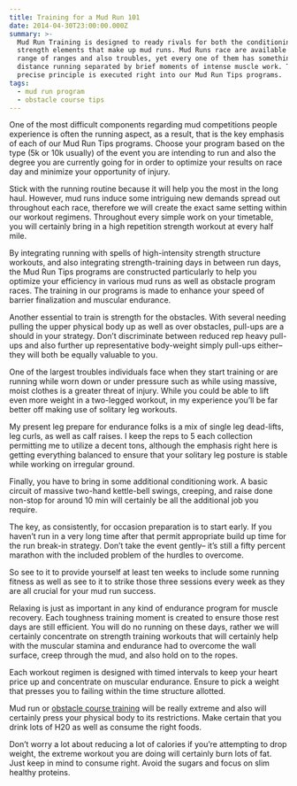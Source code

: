 ```yaml
---
title: Training for a Mud Run 101
date: 2014-04-30T23:00:00.000Z
summary: >-
  Mud Run Training is designed to ready rivals for both the conditioning and
  strength elements that make up mud runs. Mud Runs race are available in a
  range of ranges and also troubles, yet every one of them has something alike;
  distance running separated by brief moments of intense muscle work. That
  precise principle is executed right into our Mud Run Tips programs.
tags:
  - mud run program
  - obstacle course tips
---
```

One of the most difficult components regarding mud competitions people experience is often the running aspect, as a result, that is the key emphasis of each of our Mud Run Tips programs. Choose your program based on the type (5k or 10k usually) of the event you are intending to run and also the degree you are currently going for in order to optimize your results on race day and minimize your opportunity of injury.

Stick with the running routine because it will help you the most in the long haul. However, mud runs induce some intriguing new demands spread out throughout each race, therefore we will create the exact same setting within our workout regimens. Throughout every simple work on your timetable, you will certainly bring in a high repetition strength workout at every half mile.

By integrating running with spells of high-intensity strength structure workouts, and also integrating strength-training days in between run days, the Mud Run Tips programs are constructed particularly to help you optimize your efficiency in various mud runs as well as obstacle program races. The training in our programs is made to enhance your speed of barrier finalization and muscular endurance.

Another essential to train is strength for the obstacles. With several needing pulling the upper physical body up as well as over obstacles, pull-ups are a should in your strategy. Don’t discriminate between reduced rep heavy pull-ups and also further up representative body-weight simply pull-ups either– they will both be equally valuable to you.

One of the largest troubles individuals face when they start training or are running while worn down or under pressure such as while using massive, moist clothes is a greater threat of injury. While you could be able to lift even more weight in a two-legged workout, in my experience you’ll be far better off making use of solitary leg workouts. 

My present leg prepare for endurance folks is a mix of single leg dead-lifts, leg curls, as well as calf raises. I keep the reps to 5 each collection permitting me to utilize a decent tons, although the emphasis right here is getting everything balanced to ensure that your solitary leg posture is stable while working on irregular ground.

Finally, you have to bring in some additional conditioning work. A basic circuit of massive two-hand kettle-bell swings, creeping, and raise done non-stop for around 10 min will certainly be all the additional job you require.

The key, as consistently, for occasion preparation is to start early. If you haven’t run in a very long time after that permit appropriate build up time for the run break-in strategy. Don’t take the event gently– it’s still a fifty percent marathon with the included problem of the hurdles to overcome. 

So see to it to provide yourself at least ten weeks to include some running fitness as well as see to it to strike those three sessions every week as they are all crucial for your mud run success.

Relaxing is just as important in any kind of endurance program for muscle recovery. Each toughness training moment is created to ensure those rest days are still efficient. You will do no running on these days, rather we will certainly concentrate on strength training workouts that will certainly help with the muscular stamina and endurance had to overcome the wall surface, creep through the mud, and also hold on to the ropes.

Each workout regimen is designed with timed intervals to keep your heart price up and concentrate on muscular endurance. Ensure to pick a weight that presses you to failing within the time structure allotted.

Mud run or [obstacle course training](https://mudruntips.com/how-to-prepare-for-a-mud-run/) will be really extreme and also will certainly press your physical body to its restrictions. Make certain that you drink lots of H20 as well as consume the right foods. 

Don’t worry a lot about reducing a lot of calories if you’re attempting to drop weight, the extreme workout you are doing will certainly burn lots of fat. Just keep in mind to consume right. Avoid the sugars and focus on slim healthy proteins.

